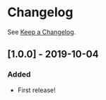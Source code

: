# Changelog

See [Keep a Changelog](http://keepachangelog.com/).

## [1.0.0] - 2019-10-04
### Added
- First release!
